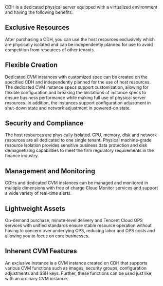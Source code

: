 ﻿CDH is a dedicated physical server equipped with a virtualized environment and having the following benefits:

## Exclusive Resources
After purchasing a CDH, you can use the host resources exclusively which are physically isolated and can be independently planned for use to avoid competition from resources of other tenants.

## Flexible Creation
Dedicated CVM instances with customized spec can be created on the specified CDH and independently planned for the use of host resources. The dedicated CVM instance specs support customization, allowing for flexible configuration and breaking the limitations of instance specs to ensure business performance while making full use of physical server resources. In addition, the instances support configuration adjustment in shut-down state and network adjustment in powered-on state.

## Security and Compliance
The host resources are physically isolated. CPU, memory, disk and network resources are all dedicated to one single tenant.
Physical machine-grade resource isolation provides sensitive business data protection and disk demagnetizing capabilities to meet the firm regulatory requirements in the finance industry.

## Management and Monitoring
CDHs and dedicated CVM instances can be managed and monitored in multiple dimensions with free of charge Cloud Monitor services and support a wide variety of real-time alerts.

## Lightweight Assets
On-demand purchase, minute-level delivery and Tencent Cloud OPS services with unified standards ensure stable resource operation without having to concern over underlying OPS, reducing labor and OPS costs and allowing you to focus on core businesses.

## Inherent CVM Features
An exclusive instance is a CVM instance created on CDH that supports various CVM functions such as images, security groups, configuration adjustments and SSH keys. Further, these functions can be used just like with an ordinary CVM instance.

